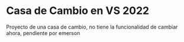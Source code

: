# Casa de Cambio en VS 2022
Proyecto de una casa de cambio, no tiene la funcionalidad de cambiar ahora, pendiente por emerson
